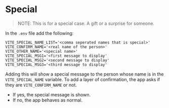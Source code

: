 # Special

> NOTE: This is for a special case. A gift or a surprise for someone.


In the `.env` file add the following:

```dotenv
VITE_SPECIAL_NAME_LIST='<comma seperated names that is special>'
VITE_CONFIRM_NAME='<real name of the person>'
VITE_OTHER_NAME='<special name>'
VITE_SPECIAL_MSG1='<first message to display'
VITE_SPECIAL_MSG2='<second message to display'
VITE_SPECIAL_MSG3='<third message to display'
```

Adding this will show a special message to the person whose name is in the `VITE_SPECIAL_NAME` variable.
To add a layer of confirmation, the app asks if they are `VITE_CONFIRM_NAME` or not.
- If yes, the special message is shown.
- If no, the app behaves as normal.

